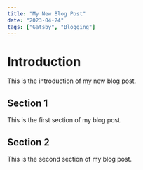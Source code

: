 ```yaml
---
title: "My New Blog Post"
date: "2023-04-24"
tags: ["Gatsby", "Blogging"]
---
```


# Introduction

This is the introduction of my new blog post.

## Section 1

This is the first section of my blog post.

## Section 2

This is the second section of my blog post.

